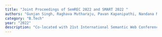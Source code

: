 ```yaml
---
title: "Joint Proceedings of SemREC 2022 and SMART 2022 "
authors: "Gunjan Singh, Raghava Mutharaju, Pavan Kapanipathi, Nandana Mihindukulasooriya, Mohnish Dubey, Ricardo Usbeck, Debayan Banerjee"
category: "B.Tech"
year: "2022"
description: "Co-located with 21st International Semantic Web Conference (ISWC 2022), Hybrid event, Hangzhou, China, October 24-27, 2022"
---
```


